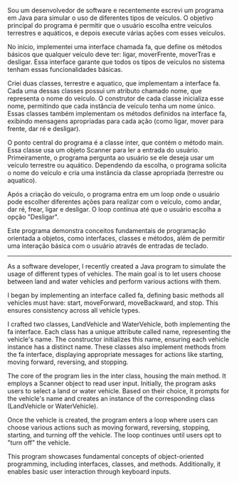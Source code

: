 Sou um desenvolvedor de software e recentemente escrevi um programa em Java para simular o uso de diferentes tipos de veículos. O objetivo principal do programa é permitir que o usuário escolha entre veículos terrestres e aquáticos, e depois execute várias ações com esses veículos.

No início, implementei uma interface chamada fa, que define os métodos básicos que qualquer veículo deve ter: ligar, moverFrente, moverTras e desligar. Essa interface garante que todos os tipos de veículos no sistema tenham essas funcionalidades básicas.

Criei duas classes, terrestre e aquatico, que implementam a interface fa. Cada uma dessas classes possui um atributo chamado nome, que representa o nome do veículo. O construtor de cada classe inicializa esse nome, permitindo que cada instância de veículo tenha um nome único. Essas classes também implementam os métodos definidos na interface fa, exibindo mensagens apropriadas para cada ação (como ligar, mover para frente, dar ré e desligar).

O ponto central do programa é a classe inter, que contém o método main. Essa classe usa um objeto Scanner para ler a entrada do usuário. Primeiramente, o programa pergunta ao usuário se ele deseja usar um veículo terrestre ou aquático. Dependendo da escolha, o programa solicita o nome do veículo e cria uma instância da classe apropriada (terrestre ou aquatico).

Após a criação do veículo, o programa entra em um loop onde o usuário pode escolher diferentes ações para realizar com o veículo, como andar, dar ré, frear, ligar e desligar. O loop continua até que o usuário escolha a opção "Desligar".

Este programa demonstra conceitos fundamentais de programação orientada a objetos, como interfaces, classes e métodos, além de permitir uma interação básica com o usuário através de entradas de teclado.

----------------------------------------------------------------------------------------------------------------------------------------------------------------------------------------------------------------------------

As a software developer, I recently created a Java program to simulate the usage of different types of vehicles. The main goal is to let users choose between land and water vehicles and perform various actions with them.

I began by implementing an interface called fa, defining basic methods all vehicles must have: start, moveForward, moveBackward, and stop. This ensures consistency across all vehicle types.

I crafted two classes, LandVehicle and WaterVehicle, both implementing the fa interface. Each class has a unique attribute called name, representing the vehicle's name. The constructor initializes this name, ensuring each vehicle instance has a distinct name. These classes also implement methods from the fa interface, displaying appropriate messages for actions like starting, moving forward, reversing, and stopping.

The core of the program lies in the inter class, housing the main method. It employs a Scanner object to read user input. Initially, the program asks users to select a land or water vehicle. Based on their choice, it prompts for the vehicle's name and creates an instance of the corresponding class (LandVehicle or WaterVehicle).

Once the vehicle is created, the program enters a loop where users can choose various actions such as moving forward, reversing, stopping, starting, and turning off the vehicle. The loop continues until users opt to "turn off" the vehicle.

This program showcases fundamental concepts of object-oriented programming, including interfaces, classes, and methods. Additionally, it enables basic user interaction through keyboard inputs.
